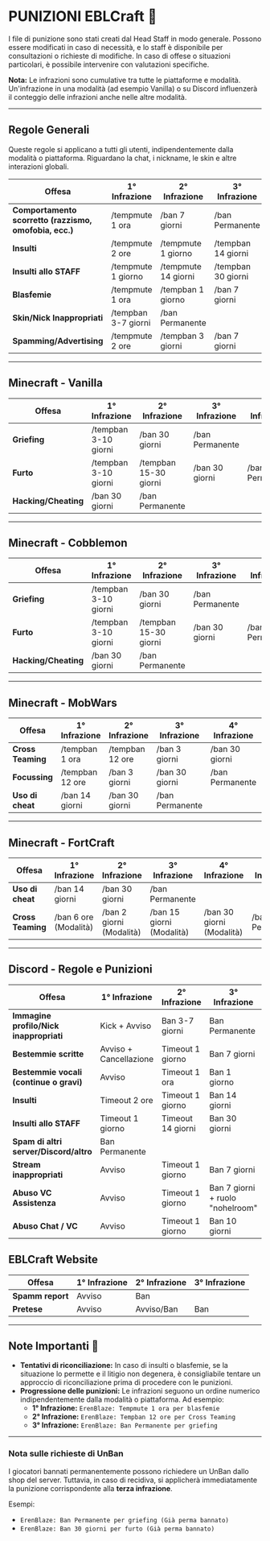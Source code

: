 # PUNIZIONI EBLCraft 📒

I file di punizione sono stati creati dal Head Staff in modo generale. Possono essere modificati in caso di necessità, e lo staff è disponibile per consultazioni o richieste di modifiche. In caso di offese o situazioni particolari, è possibile intervenire con valutazioni specifiche.

**Nota:** Le infrazioni sono cumulative tra tutte le piattaforme e modalità. Un'infrazione in una modalità (ad esempio Vanilla) o su Discord influenzerà il conteggio delle infrazioni anche nelle altre modalità.

---

## Regole Generali
Queste regole si applicano a tutti gli utenti, indipendentemente dalla modalità o piattaforma. Riguardano la chat, i nickname, le skin e altre interazioni globali.

| **Offesa**                                                | **1° Infrazione**     | **2° Infrazione**   | **3° Infrazione**   | **4° Infrazione**   | **5° Infrazione**  | **6° Infrazione**  |
|-----------------------------------------------------------|-----------------------|---------------------|---------------------|---------------------|--------------------|--------------------|
| **Comportamento scorretto (razzismo, omofobia, ecc.)**    | /tempmute 1 ora       | /ban 7 giorni       | /ban Permanente     |                     |                    |                    |
| **Insulti**                                               | /tempmute 2 ore       | /tempmute 1 giorno  | /tempban 14 giorni  | /tempban 30 giorni  | /ban Permanente    |                    |
| **Insulti allo STAFF**                                    | /tempmute 1 giorno    | /tempmute 14 giorni | /tempban 30 giorni  | /ban Permanente     |                    |                    |
| **Blasfemie**                                             | /tempmute 1 ora       | /tempban 1 giorno   | /ban 7 giorni       | /ban 30 giorni      | /ban 60 giorni     | /ban Permanente    |
| **Skin/Nick Inappropriati**                               | /tempban 3-7 giorni   | /ban Permanente     |                     |                     |                    |                    |
| **Spamming/Advertising**                                  | /tempmute 2 ore       | /tempban 3 giorni   | /ban 7 giorni       | /ban 15 giorni      | /ban 30 giorni     | /ban Permanente    |

---

## Minecraft - Vanilla
| **Offesa**                                           | **1° Infrazione**    | **2° Infrazione**     | **3° Infrazione**   | **4° Infrazione**   | **5° Infrazione**  |
|------------------------------------------------------|----------------------|-----------------------|---------------------|---------------------|--------------------|
| **Griefing**                                         | /tempban 3-10 giorni | /ban 30 giorni        | /ban Permanente     |                     |                    |
| **Furto**                                            | /tempban 3-10 giorni | /tempban 15-30 giorni | /ban 30 giorni      | /ban Permanente     |                    |
| **Hacking/Cheating**                                 | /ban 30 giorni       | /ban Permanente       |                     |                     |                    |

---

## Minecraft - Cobblemon
| **Offesa**                                           | **1° Infrazione**    | **2° Infrazione**     | **3° Infrazione**   | **4° Infrazione**   | **5° Infrazione**  |
|------------------------------------------------------|----------------------|-----------------------|---------------------|---------------------|--------------------|
| **Griefing**                                         | /tempban 3-10 giorni | /ban 30 giorni        | /ban Permanente     |                     |                    |
| **Furto**                                            | /tempban 3-10 giorni | /tempban 15-30 giorni | /ban 30 giorni      | /ban Permanente     |                    |
| **Hacking/Cheating**                                 | /ban 30 giorni       | /ban Permanente       |                     |                     |                    |

---

## Minecraft - MobWars
| **Offesa**        | **1° Infrazione** | **2° Infrazione** | **3° Infrazione** | **4° Infrazione** | **5° Infrazione** | **6° Infrazione**  |
|-------------------|-------------------|-------------------|-------------------|-------------------|-------------------|--------------------|
| **Cross Teaming** | /tempban 1 ora    | /tempban 12 ore   | /ban 3 giorni     | /ban 30 giorni    | /ban Permanente   |                    |
| **Focussing**     | /tempban 12 ore   | /ban 3 giorni     | /ban 30 giorni    | /ban Permanente   |                   |                    |
| **Uso di cheat**  | /ban 14 giorni    | /ban 30 giorni    | /ban Permanente   |                   |                   |                    |

---

## Minecraft - FortCraft
| **Offesa**          | **1° Infrazione**     | **2° Infrazione**        | **3° Infrazione**         | **4° Infrazione**         | **5° Infrazione** |
|---------------------|-----------------------|--------------------------|---------------------------|---------------------------|-------------------|
| **Uso di cheat**    | /ban 14 giorni        | /ban 30 giorni           | /ban Permanente           |                           |                   |
| **Cross Teaming**   | /ban 6 ore (Modalità) | /ban 2 giorni (Modalità) | /ban 15 giorni (Modalità) | /ban 30 giorni (Modalità) | /ban Permanente   |

---

## Discord - Regole e Punizioni
| **Offesa**                              | **1° Infrazione**      | **2° Infrazione**     | **3° Infrazione**                | **4° Infrazione**   | **5° Infrazione**  | **6° Infrazione**  |
|-----------------------------------------|------------------------|-----------------------|----------------------------------|---------------------|--------------------|--------------------|
| **Immagine profilo/Nick inappropriati** | Kick + Avviso          | Ban 3-7 giorni        | Ban Permanente                   |                     |                    |                    |
| **Bestemmie scritte**                   | Avviso + Cancellazione | Timeout 1 giorno      | Ban 7 giorni                     | Ban 30 giorni       | Ban Permanente     |                    |
| **Bestemmie vocali (continue o gravi)** | Avviso                 | Timeout 1 ora         | Ban 1 giorno                     | Ban 7 giorni        | Ban 30 giorni      | Ban Permanente     |
| **Insulti**                             | Timeout 2 ore          | Timeout 1 giorno      | Ban 14 giorni                    | Ban 30 giorni       | Ban Permanente     |                    |
| **Insulti allo STAFF**                  | Timeout 1 giorno       | Timeout 14 giorni     | Ban 30 giorni                    | Ban Permanente      |                    |                    |
| **Spam di altri server/Discord/altro**  | Ban Permanente         |                       |                                  |                     |                    |                    |
| **Stream inappropriati**                | Avviso                 | Timeout 1 giorno      | Ban 7 giorni                     | Ban 30 giorni       | Ban Permanente     |                    |
| **Abuso VC Assistenza**                 | Avviso                 | Timeout 1 giorno      | Ban 7 giorni + ruolo "nohelroom" | Ban 30 giorni       | Ban Permanente     |                    |
| **Abuso Chat / VC**                     | Avviso                 | Timeout 1 giorno      | Ban 10 giorni                    | Ban 30 giorni       | Ban Permanente     |                    |


## EBLCraft Website
| **Offesa**       | **1° Infrazione** | **2° Infrazione** | **3° Infrazione** |
|------------------|-------------------|-------------------|-------------------|
| **Spamm report** | Avviso            | Ban               |                   |
| **Pretese**      | Avviso            | Avviso/Ban        | Ban               |

---

## Note Importanti 📌

- **Tentativi di riconciliazione:** In caso di insulti o blasfemie, se la situazione lo permette e il litigio non degenera, è consigliabile tentare un approccio di riconciliazione prima di procedere con le punizioni.
- **Progressione delle punizioni:** Le infrazioni seguono un ordine numerico indipendentemente dalla modalità o piattaforma. Ad esempio:
    - **1° Infrazione:** `ErenBlaze: Tempmute 1 ora per blasfemie`
    - **2° Infrazione:** `ErenBlaze: Tempban 12 ore per Cross Teaming`
    - **3° Infrazione:** `ErenBlaze: Ban Permanente per griefing`

---

### Nota sulle richieste di UnBan
I giocatori bannati permanentemente possono richiedere un UnBan dallo shop del server. Tuttavia, in caso di recidiva, si applicherà immediatamente la punizione corrispondente alla **terza infrazione**.

Esempi:
- `ErenBlaze: Ban Permanente per griefing (Già perma bannato)`
- `ErenBlaze: Ban 30 giorni per furto (Già perma bannato)`